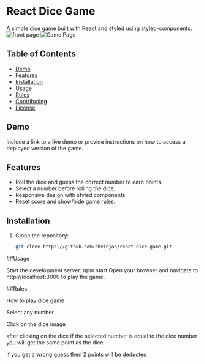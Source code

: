 # React Dice Game

A simple dice game built with React and styled using styled-components.
![front page](https://github.com/shvinjas/React-Dice-Game-App/assets/112388713/db523e64-d7f2-4045-9347-498ffc45e396)
![Game Page](https://github.com/shvinjas/React-Dice-Game-App/assets/112388713/9527c87e-90ee-4ea8-84d7-45d71eeef0a3)

## Table of Contents

- [Demo](#demo)
- [Features](#features)
- [Installation](#installation)
- [Usage](#usage)
- [Rules](#rules)
- [Contributing](#contributing)
- [License](#license)

## Demo

Include a link to a live demo or provide instructions on how to access a deployed version of the game.

## Features

- Roll the dice and guess the correct number to earn points.
- Select a number before rolling the dice.
- Responsive design with styled components.
- Reset score and show/hide game rules.

## Installation

1. Clone the repository:

   ```bash
   git clone https://github.com/shvinjas/react-dice-game.git
   
##Usage

Start the development server:
npm start
Open your browser and navigate to http://localhost:3000 to play the game.

##Rules

How to play dice game

Select any number

Click on the dice image

after clicking on the dice if the selected number is equal to the dice number you will get the same point as the dice

if you get a wrong guess then 2 points will be deducted
